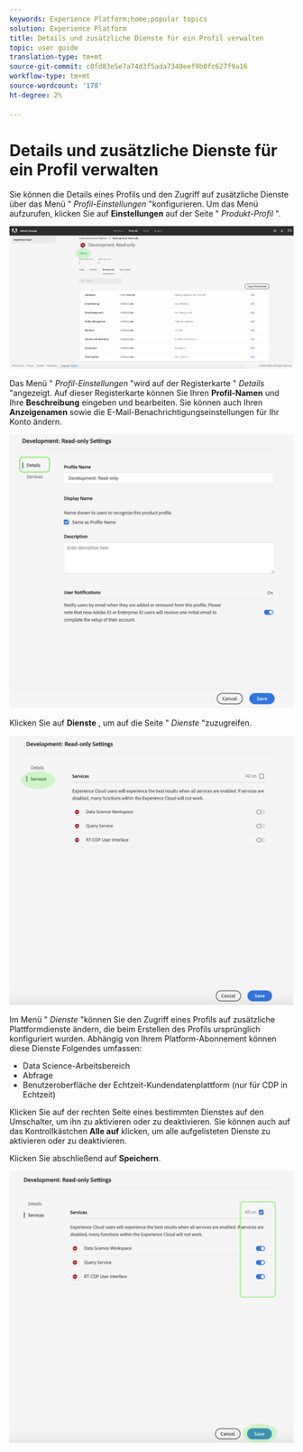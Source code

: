 ```yaml
---
keywords: Experience Platform;home;popular topics
solution: Experience Platform
title: Details und zusätzliche Dienste für ein Profil verwalten
topic: user guide
translation-type: tm+mt
source-git-commit: c0fd83e5e7a74d3f5ada7340eef9b0fc627f9a16
workflow-type: tm+mt
source-wordcount: '178'
ht-degree: 2%

---
```



# Details und zusätzliche Dienste für ein Profil verwalten

Sie können die Details eines Profils und den Zugriff auf zusätzliche Dienste über das Menü &quot; *Profil-Einstellungen* &quot;konfigurieren. Um das Menü aufzurufen, klicken Sie auf **Einstellungen** auf der Seite &quot; *Produkt-Profil* &quot;.

![Profil-Einstellungen](../images/profile-settings.png)

Das Menü &quot; *Profil-Einstellungen* &quot;wird auf der Registerkarte &quot; *Details* &quot;angezeigt. Auf dieser Registerkarte können Sie Ihren **Profil-Namen** und Ihre **Beschreibung** eingeben und bearbeiten. Sie können auch Ihren **Anzeigenamen** sowie die E-Mail-Benachrichtigungseinstellungen für Ihr Konto ändern.

![edit-details-settings](../images/edit-details-settings.png)

Klicken Sie auf **Dienste** , um auf die Seite &quot; *Dienste* &quot;zuzugreifen.

![services-page](../images/services-page.png)

Im Menü &quot; *Dienste* &quot;können Sie den Zugriff eines Profils auf zusätzliche Plattformdienste ändern, die beim Erstellen des Profils ursprünglich konfiguriert wurden. Abhängig von Ihrem Platform-Abonnement können diese Dienste Folgendes umfassen:

- Data Science-Arbeitsbereich
- Abfrage
- Benutzeroberfläche der Echtzeit-Kundendatenplattform (nur für CDP in Echtzeit)

Klicken Sie auf der rechten Seite eines bestimmten Dienstes auf den Umschalter, um ihn zu aktivieren oder zu deaktivieren. Sie können auch auf das Kontrollkästchen **Alle auf** klicken, um alle aufgelisteten Dienste zu aktivieren oder zu deaktivieren.

Klicken Sie abschließend auf **Speichern**.

![edit-additional-services](../images/edit-additional-services.png)